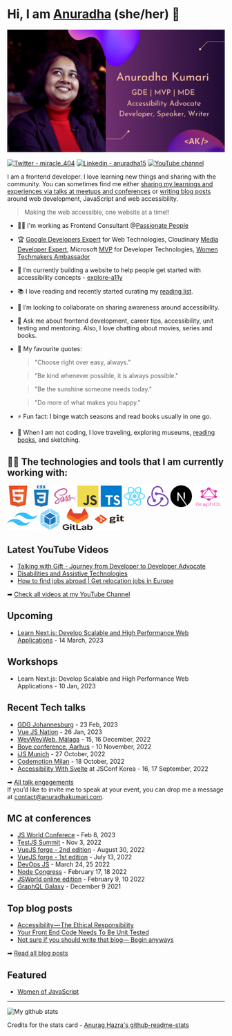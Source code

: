 # Hi, I am [Anuradha](https://anuradhakumari.com/) (she/her) 👋

![Anuradha Kumari - GDE, MDE, accessibility advocate](https://github.com/anuk79/anuradhakumari/blob/main/public/og.png)

[<img height="30" alt="Twitter - miracle_404" src="https://img.shields.io/badge/twitter-%231DA1F2.svg?&style=for-the-badge&logo=twitter&logoColor=white" />][Twitter] 
[<img height="30" alt="Linkedin - anuradha15" src="https://img.shields.io/badge/linkedin-blue.svg?&style=for-the-badge&logo=linkedin&logoColor=white" />][LinkedIn]
[<img height="30" alt="YouTube channel" src = "https://img.shields.io/badge/Youtube-%23E4405F.svg?&style=for-the-badge&logo=Youtube&logoColor=white">][Youtube]


I am a frontend developer. I love learning new things and sharing with the community. You can sometimes find me either [sharing my learnings and experiences via talks at meetups and conferences](https://anuradhakumari.com/talks/) or [writing blog posts](https://www.anuradhakumari.com/blog) around web development, JavaScript and web accessibility.

> Making the web accessible, one website at a time!!

- 👩‍💻 I'm working as Frontend Consultant @[Passionate People](https://passionatepeople.io/)
- 🏆 [Google Developers Expert](https://developers.google.com/community/experts/directory/profile/profile-anuradha-kumari) for Web Technologies, Cloudinary [Media Developer Expert](https://cloudinary.com/mde), Microsoft [MVP](https://mvp.microsoft.com/en-us/PublicProfile/5004678?fullName=Anuradha%20Kumari) for Developer Technologies, [Women Techmakers Ambassador](https://www.womentechmakers.com/ambassadors/profiles/62878f3f8807513825e4475f/anuradha_kumari)
- 🔭 I’m currently building a website to help people get started with accessibility concepts - [explore-a11y](https://explore-a11y.netlify.app/)
- 📚 I love reading and recently started curating my [reading list](https://www.anuradhakumari.com/reading-list). 
- 🤝 I’m looking to collaborate on sharing awareness around accessibility.
- 💬 Ask me about frontend development, career tips, accessibility, unit testing and mentoring. Also, I love chatting about movies, series and books.
- 💬 My favourite quotes: 
    > "Choose right over easy, always."

    > "Be kind whenever possible, it is always possible."

    > "Be the sunshine someone needs today." 
    
    > "Do more of what makes you happy."
    
- ⚡ Fun fact: I binge watch seasons and read books usually in one go. 
- 💖 When I am not coding, I love traveling, exploring museums, [reading books](https://www.goodreads.com/user/show/105616872-anuradha-kumari), and sketching. 



## 👩‍💻 The technologies and tools that I am currently working with:

<img src="https://github.com/devicons/devicon/blob/master/icons/html5/html5-original.svg" alt="HTML5" title="HTML5" width="50" height="50"/> <img src="https://github.com/devicons/devicon/blob/master/icons/css3/css3-plain-wordmark.svg" alt="CSS3" title="CSS3" width="50" height="50"/> <img src="https://github.com/devicons/devicon/blob/master/icons/sass/sass-original.svg" alt="SASS" title="SASS" width="50" height="50"/> <img src="https://github.com/devicons/devicon/blob/master/icons/javascript/javascript-original.svg" alt="JavaScript" title="JavaScript" width="50" height="50"/> <img src="https://github.com/devicons/devicon/blob/master/icons/typescript/typescript-original.svg" alt="TypeScript" title="TypeScript" width="50" height="50"/> <img src="https://github.com/devicons/devicon/blob/master/icons/react/react-original.svg" alt="React" title="React" width="50" height="50"/> <img src="https://github.com/devicons/devicon/blob/master/icons/redux/redux-original.svg" alt="Redux" title="Redux" width="50" height="50"/> <img src="https://github.com/devicons/devicon/blob/master/icons/nextjs/nextjs-original.svg" alt="NextJS" title="NextJS" width="50" height="50"/>
<img src="https://github.com/devicons/devicon/blob/master/icons/graphql/graphql-plain-wordmark.svg" alt="GraphQL" title="GraphQL" width="70" height="50"/>
<img src="https://github.com/devicons/devicon/blob/master/icons/tailwindcss/tailwindcss-plain.svg" alt="Tailwind Css" title="TailwindCss" width="70" height="50"/>
<img src="https://github.com/devicons/devicon/blob/master/icons/webpack/webpack-original.svg" alt="Webpack" title="Webpack" width="50" height="50"/>
<img src="https://github.com/devicons/devicon/blob/master/icons/gitlab/gitlab-original-wordmark.svg" alt="GitLab" title="GitLab" width="70" height="50"/>
<img src="https://github.com/devicons/devicon/blob/master/icons/git/git-original-wordmark.svg" alt="Git" title="Git" width="70" height="50"/>


## Latest YouTube Videos
- [Talking with Gift - Journey from Developer to Developer Advocate](https://youtu.be/yiJhkA0kCgI)
- [Disabilities and Assistive Technologies](https://youtu.be/1bqIgqG5izg)
- [How to find jobs abroad | Get relocation jobs in Europe](https://youtu.be/GpfWMpdE87w)

➡ [Check all videos at my YouTube Channel](https://www.youtube.com/channel/UCzv8q9-tSIQuTDzgB1BgXMQ)

## Upcoming
- [Learn Next.js: Develop Scalable and High Performance Web Applications](https://www.oreilly.com/live-events/learn-nextjs-develop-scalable-and-high-performance-web-applications/0636920081393/) - 14 March, 2023


## Workshops
- Learn Next.js: Develop Scalable and High Performance Web Applications - 10 Jan, 2023


## Recent Tech talks
- [GDG Johannesburg](https://gdg.community.dev/events/details/google-gdg-johannesburg-presents-all-things-google-communities-and-professionals/) - 23 Feb, 2023
- [Vue JS Nation](https://vuejsnation.com/) - 26 Jan, 2023
- [WeyWeyWeb, Málaga](https://www.weyweyweb.com/) - 15, 16 December, 2022
- [Boye conference, Aarhus](https://aarhus22.boye-co.com/program) - 10 November, 2022
- [iJS Munich](https://javascript-conference.com/munich/) - 27 October, 2022
- [Codemotion Milan](https://extra.codemotion.com/conference-milan-2022-agenda/) - 18 October, 2022
- [Accessibility With Svelte](https://2022.jsconf.kr/en/about) at JSConf Korea - 16, 17 September, 2022

➡ [All talk engagements](https://www.anuradhakumari.com/talks)
<br />
If you’d like to invite me to speak at your event, you can drop me a message at <a href="mailto:contact@anuradhakumari.com">contact@anuradhakumari.com</a>.

## MC at conferences
- [JS World Conferece](https://jsworldconference.com/) - Feb 8, 2023
- [TestJS Summit](https://testjssummit.com/) - Nov 3, 2022
- [VueJS forge - 2nd edition](https://vuejsforge.com/) - August 30, 2022
- [VueJS forge - 1st edition](https://vuejsforge.com/episode-1) - July 13, 2022
- [DevOps JS](https://devopsjsconf.com/) - March 24, 25 2022
- [Node Congress](https://nodecongress.com/) - February 17, 18 2022
- [JSWorld online edition](https://jsworldconference.com/home) - February 9, 10 2022
- [GraphQL Galaxy](https://graphqlgalaxy.com/) - December 9 2021

## Top blog posts

<!-- BLOG-POST-LIST:START -->
- [Accessibility — The Ethical Responsibility](https://anu.hashnode.dev/accessibility-the-ethical-responsibility)
- [Your Front End Code Needs To Be Unit Tested](https://javascript.plainenglish.io/your-front-end-code-needs-to-be-unit-tested-f998b016c448)
- [Not sure if you should write that blog— Begin anyways](https://anuradhak.medium.com/not-sure-if-you-should-write-that-blog-begin-anyways-d35aac370b64)
<!-- BLOG-POST-LIST:END -->

➡ [Read all blog posts](https://www.anuradhakumari.com/blog)

## Featured
- [Women of JavaScript](https://www.feroot.com/blog/women-of-javascript-js-developer-anuradha-kumari/)

<!--
![Twitter URL](https://img.shields.io/twitter/url?label=connect%20on%20twitter&style=social&url=https%3A%2F%2Ftwitter.com%2Fmiracle_404)
![YouTube Channel Subscribers](https://img.shields.io/youtube/channel/subscribers/UCzv8q9-tSIQuTDzgB1BgXMQ?label=Youtube%20channel&style=social)
-->
---

![My github stats](https://github-readme-stats.vercel.app/api?username=anuk79&show_icons=true&include_all_commits=true&theme=radical)

Credits for the stats card - [Anurag Hazra's github-readme-stats](https://github.com/anuraghazra/github-readme-stats)


[twitter]: https://twitter.com/miracle_404
[linkedin]: https://www.linkedin.com/in/anuradha15/
[youtube]: https://youtube.com/channel/UCzv8q9-tSIQuTDzgB1BgXMQ
[bmc]: https://www.buymeacoffee.com/anuradhak


